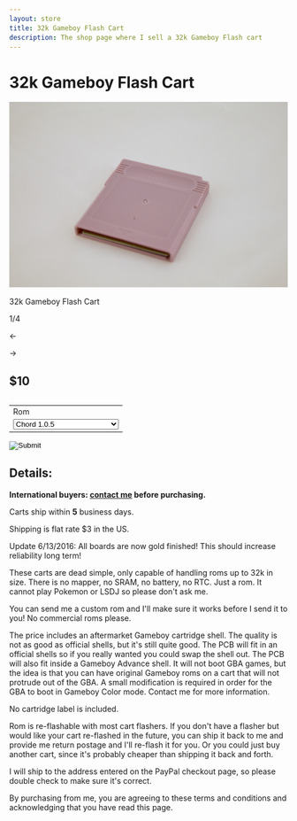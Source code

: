 ```yaml
---
layout: store
title: 32k Gameboy Flash Cart
description: The shop page where I sell a 32k Gameboy Flash cart
---
```

# 32k Gameboy Flash Cart

<div class="gallery">
	<img src="/public/32kcart/1.jpg" alt="32k Gameboy Flash Cart" id="gallery_image" onclick="cycle(1); return false;">
	<p id="gallery_subtitle">32k Gameboy Flash Cart</p>
	<p id="gallery_pos_text">1/4</p>
	<div id="gallery_nav">
		<p id="gallery_nav_left" onclick="cycle(0); return false;">←</p>
		<p id="gallery_nav_right" onclick="cycle(1); return false;">→</p>
	</div>
</div>

## $10

<table>
	<form target="paypal" action="https://www.paypal.com/cgi-bin/webscr" method="post">
	<input type="hidden" name="cmd" value="_s-xclick">
	<input type="hidden" name="hosted_button_id" value="HR9N7YC3CJ52L">
	<table>
	<tr><td><input type="hidden" name="on0" value="Rom">Rom</td></tr><tr><td><select name="os0">
		<option value="Chord 1.0.5">Chord 1.0.5</option>
		<option value="Deathray">Deathray (free version)</option>
		<option value="Nintendo Test Cartridge">Nintendo Test Cartridge</option>
		<option value="Drum Tech">Drum Tech (free version)</option>
		<option value="GB Sound">GB Sound</option>
		<option value="Gradual Decline">Gradual Decline</option>
		<option value="Ikinari Bopper">Ikinari Bopper 1.5</option>
		<option value="mGB">mGB</option>
		<option value="Muddy GB">Muddy GB</option>
		<option value="Music Tech V1">Music Tech V1 (free version)</option>
		<option value="Music Tech V2">Music Tech V2 (free version)</option>
		<option value="nanosynth">Nanosynth</option>
		<option value="nanovoice">Nanovoice</option>
		<option value="Nanoloop 1.5 Demo">Nanoloop 1.5 Demo</option>
		<option value="Pushpin">Pushpin</option>
		<option value="REZ">REZ</option>
		<option value="Shitwave">Shitwave</option>
		<option value="Sound Demo">Sound Demo</option>
		<option value="Stepgirl">Step Girl</option>
		<option value="Custom ROM">Custom ROM</option>
	</select> </td></tr>
	</table>
	<input type="image" src="/public/images/addtocart.png" border="0" name="submit">
	</form>
</table>

## Details:

**International buyers: [contact me](mailto:bro@catskull.net) before purchasing.**

Carts ship within **5** business days.

Shipping is flat rate $3 in the US.

Update 6/13/2016: All boards are now gold finished! This should increase reliability long term!

These carts are dead simple, only capable of handling roms up to 32k in size. There is no mapper, no SRAM, no battery, no RTC. Just a rom. It cannot play Pokemon or LSDJ so please don't ask me.

You can send me a custom rom and I'll make sure it works before I send it to you! No commercial roms please.

The price includes an aftermarket Gameboy cartridge shell. The quality is not as good as official shells, but it's still quite good. The PCB will fit in an official shells so if you really wanted you could swap the shell out. The PCB will also fit inside a Gameboy Advance shell. It will not boot GBA games, but the idea is that you can have original Gameboy roms on a cart that will not protrude out of the GBA. A small modification is required in order for the GBA to boot in Gameboy Color mode. Contact me for more information.

No cartridge label is included.

Rom is re-flashable with most cart flashers. If you don't have a flasher but would like your cart re-flashed in the future, you can ship it back to me and provide me return postage and I'll re-flash it for you. Or you could just buy another cart, since it's probably cheaper than shipping it back and forth.

I will ship to the address entered on the PayPal checkout page, so please double check to make sure it's correct.

By purchasing from me, you are agreeing to these terms and conditions and acknowledging that you have read this page.

<script src="https://ajax.googleapis.com/ajax/libs/jquery/2.2.2/jquery.min.js"></script>
<script src="/public/js/32kcartgallery.js"></script>
